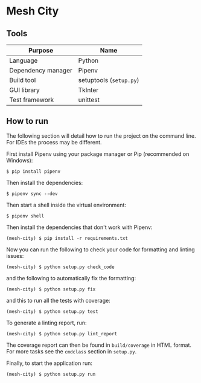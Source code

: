 # Mesh City

## Tools

| Purpose            | Name                    |
|--------------------|-------------------------|
| Language           | Python                  |
| Dependency manager | Pipenv                  |
| Build tool         | setuptools (`setup.py`) |
| GUI library        | TkInter                 |
| Test framework     | unittest                |

## How to run

The following section will detail how to run the project on the command line. For IDEs
the process may be different.

First install Pipenv using your package manager or Pip
(recommended on Windows):
```
$ pip install pipenv
```
Then install the dependencies:
```
$ pipenv sync --dev
```
Then start a shell inside the virtual environment:
```
$ pipenv shell
```
Then install the dependencies that don't work with Pipenv:
```
(mesh-city) $ pip install -r requirements.txt
```
Now you can run the following to check your code for formatting and linting issues:
```
(mesh-city) $ python setup.py check_code
```
and the following to automatically fix the formatting:
```
(mesh-city) $ python setup.py fix
```
and this to run all the tests with coverage:
```
(mesh-city) $ python setup.py test
```
To generate a linting report, run:
```
(mesh-city) $ python setup.py lint_report
```
The coverage report can then be found in `build/coverage` in HTML format. For more tasks
see the `cmdclass` section in `setup.py`.

Finally, to start the application run:
```
(mesh-city) $ python setup.py run
```


